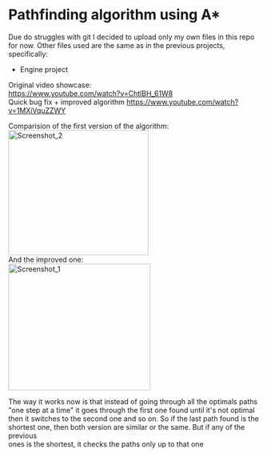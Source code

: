 # Pathfinding algorithm using A*
Due do struggles with git I decided to upload only my own files in this repo for now.
Other files used are the same as in the previous projects, specifically: 
- Engine project

Original video showcase:  
https://www.youtube.com/watch?v=ChtlBH_61W8  
Quick bug fix + improved algorithm
https://www.youtube.com/watch?v=1MXiVquZZWY  

Comparision of the first version of the algorithm:  
<img width="280" height="250" alt="Screenshot_2" src="https://github.com/user-attachments/assets/792b54d6-b3d3-4609-bebb-1bac1de45431" />  
And the improved one:  
<img width="284" height="253" alt="Screenshot_1" src="https://github.com/user-attachments/assets/93c71e7e-1762-40cb-b4c5-5ed689f9ea02" />

The way it works now is that instead of going through all the optimals paths  
"one step at a time" it goes through the first one found until it's not optimal  
then it switches to the second one and so on. So if the last path found is the   
shortest one, then both version are similar or the same. But if any of the previous  
ones is the shortest, it checks the paths only up to that one
